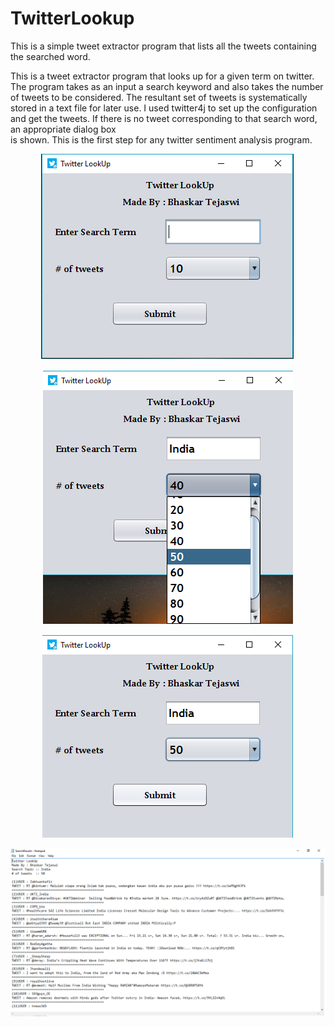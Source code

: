 # TwitterLookup
This is a simple tweet extractor program that lists all the tweets containing the searched word.  

This is a tweet extractor program that looks up for a given term on twitter. The program takes as an input 
a search keyword and also takes the number of tweets to be considered. The resultant set of tweets is systematically   
stored in a text file for later use. I used twitter4j to set up the configuration and get the tweets. If there is no tweet corresponding to that search word, an appropriate dialog box  
is shown. This is the first step for any twitter sentiment analysis program.  

<p align="center">
<img src="https://raw.githubusercontent.com/bhaskarcodes/TweetLookup/master/1.png" />
</p>


<p align="center">
<img src="https://raw.githubusercontent.com/bhaskarcodes/TweetLookup/master/2.png" />
</p>


<p align="center">
<img src="https://raw.githubusercontent.com/bhaskarcodes/TweetLookup/master/3.png" />
</p>


<p align="center">
<img src="https://raw.githubusercontent.com/bhaskarcodes/TweetLookup/master/4.png" />
</p>


